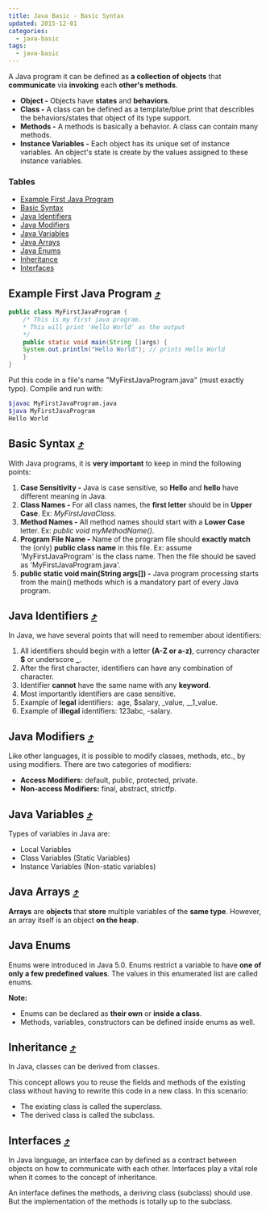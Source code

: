 ```yaml
---
title: Java Basic - Basic Syntax
updated: 2015-12-01
categories:
  - java-basic
tags:
  - java-basic
---
```


A Java program it can be defined as **a collection of objects** that **communicate** via **invoking** each **other's methods**.

* **Object -** Objects have **states** and **behaviors**.
* **Class -** A class can be defined as a template/blue print that describles the behaviors/states that object of its type support.
* **Methods -** A methods is basically a behavior. A class can contain many methods.
* **Instance Variables -** Each object has its unique set of instance variables. An object's state is create by the values assigned to these instance variables.

### Tables

* [Example First Java Program](#example-first-java-program-10548tables)
* [Basic Syntax](#basic-syntax-10548tables)
* [Java Identifiers](#java-identifiers-10548tables)
* [Java Modifiers](#java-modifiers-10548tables)
* [Java Variables](#java-variables-10548tables)
* [Java Arrays](#java-arrays-10548tables)
* [Java Enums](#java-enums-10548tables)
* [Inheritance](#inheritance-10548tables)
* [Interfaces](#interfaces-10548tables)

## Example First Java Program [&#10548;](#tables)

```java
public class MyFirstJavaProgram {
    /* This is my first java program. 
    * This will print 'Hello World' as the output
    */
    public static void main(String []args) {
    System.out.println("Hello World"); // prints Hello World
    }
} 
```

Put this code in a file's name "MyFirstJavaProgram.java" (must exactly typo). Compile and run with:

```bash
$javac MyFirstJavaProgram.java
$java MyFirstJavaProgram
Hello World
```

## Basic Syntax [&#10548;](#tables)
With Java programs, it is **very important** to keep in mind the following points:

1. **Case Sensitivity -** Java is case sensitive, so **Hello** and **hello** have different meaning in Java.
2. **Class Names -** For all class names, the **first letter** should be in **Upper Case**. Ex: *MyFirstJavaClass*.
3. **Method Names -** All method names should start with a **Lower Case** letter. Ex: *public void myMethodName()*.
4. **Program File Name -** Name of the program file should **exactly match** the (only) **public class name** in this file. Ex: assume 'MyFirstJavaProgram' is the class name. Then the file should be saved as 'MyFirstJavaProgram.java'.
5. **public static void main(String args[]) -** Java program processing starts from the main() methods which is a mandatory part of every Java program.

## Java Identifiers [&#10548;](#tables)
In Java, we have several points that will need to remember about identifiers:

1. All identifiers should begin with a letter **(A-Z or a-z)**, currency character **$** or underscore **_**.
2. After the first character, identifiers can have any combination of character.
3. Identifier **cannot** have the same name with any **keyword**.
4. Most importantly identifiers are case sensitive.
5. Example of **legal** identifiers:  age, $salary, _value, __1_value.
6. Example of **illegal** identifiers: 123abc, -salary.

## Java Modifiers [&#10548;](#tables)
Like other languages, it is possible to modify classes, methods, etc., by using modifiers. There are two categories of modifiers:

* **Access Modifiers:** default, public, protected, private.
* **Non-access Modifiers:** final, abstract, strictfp.

## Java Variables [&#10548;](#tables)
Types of variables in Java are:

* Local Variables
* Class Variables (Static Variables)
* Instance Variables (Non-static variables)

## Java Arrays [&#10548;](#tables)
**Arrays** are **objects** that **store** multiple variables of the **same type**. However, an array itself is an object **on the heap**.

## Java Enums
Enums were introduced in Java 5.0. Enums restrict a variable to have **one of only a few predefined values**. The values in this enumerated list are called enums.

**Note:**

* Enums can be declared as **their own** or **inside a class**.
* Methods, variables, constructors can be defined inside enums as well.

## Inheritance [&#10548;](#tables)
In Java, classes can be derived from classes.

This concept allows you to reuse the fields and methods of the existing class without having to rewrite this code in a new class. In this scenario:

* The existing class is called the superclass.
* The derived class is called the subclass.

## Interfaces [&#10548;](#tables)
In Java language, an interface can by defined as a contract between objects on how to communicate with each other. Interfaces play a vital role when it comes to the concept of inheritance.

An interface defines the methods, a deriving class (subclass) should use. But the implementation of the methods is totally up to the subclass.

